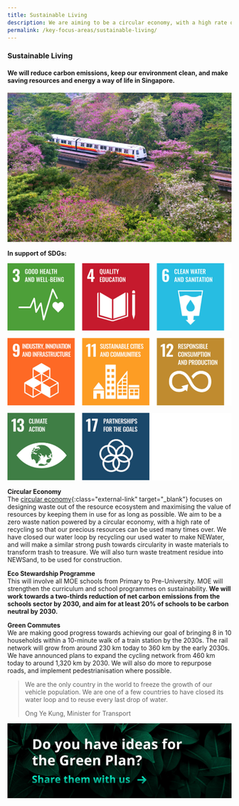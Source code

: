 ```yaml
---
title: Sustainable Living
description: We are aiming to be a circular economy, with a high rate of recycling and reuse. From recycling food to NEWSand, learn how the Singapore Green Plan 2030 will help us become a circular economy. 
permalink: /key-focus-areas/sustainable-living/
---
```


### Sustainable Living

#### We will reduce carbon emissions, keep our environment clean, and make saving resources and energy a way of life in Singapore. 

![Sustainable Living](/images/framework/framework_sustainableliving.jpg)

**In support of SDGs:**

![3 4 6](/images/framework/sustainableliving_01.jpg) 

![9 11 12](/images/framework/sustainableliving_02.jpg)

![13 17](/images/framework/sustainableliving_03.jpg) 

**Circular Economy**  
The [circular economy](https://www.towardszerowaste.gov.sg/zero-waste-masterplan/chapter2/circular-economy/#:~:text=Unlike%20the%20linear%20economy%2C%20the,for%20as%20long%20as%20possible.&text=Adopting%20a%20circular%20economy%20approach,Resiliences%E2%80%9D%20to%20sustain%20Singapore's%20future.){:class="external-link" target="_blank"} focuses on designing waste out of the resource ecosystem and maximising the value of resources by keeping them in use for as long as possible. We aim to be a zero waste nation powered by a circular economy, with a high rate of recycling so that our precious resources can be used many times over. We have closed our water loop by recycling our used water to make NEWater, and will make a similar strong push towards circularity in waste materials to transform trash to treasure. We will also turn waste treatment residue into NEWSand, to be used for construction.

**Eco Stewardship Programme**  
This will involve all MOE schools from Primary to Pre-University. MOE will strengthen the curriculum and school programmes on sustainability. **We will work towards a two-thirds reduction of net carbon emissions from the schools sector by 2030, and aim for at least 20% of schools to be carbon neutral by 2030.** 

**Green Commutes**  
We are making good progress towards achieving our goal of bringing 8 in 10 households within a 10-minute walk of a train station by the 2030s. The rail network will grow from around 230 km today to 360 km by the early 2030s. We have announced plans to expand the cycling network from 460 km today to around 1,320 km by 2030. We will also do more to repurpose roads, and implement pedestrianisation where possible.  

<!-- #### Initiatives For Schools And Students

**[The Environment Fund for Schools](https://www.cgs.gov.sg/docs/default-source/Resources/efs-web-page-contenta34c09d515f061ce946dff0000c37214.pdf){:class="external-link" target="_blank"} (EFS)**  
The EFS encourages MOE schools to champion environmental ownership and a pro-environment mind-set amongst students and the community by leading and organising environmental initiatives. 

**[School Green Awards](https://sec.org.sg/our-programmes/environmental-awards/){:class="external-link" target="_blank"} (SGA)**
The SGA serves as a platform for students to develop and showcase their environmental efforts, through customised activities which will help them gain a better understanding of the environment. -->

<blockquote>
  <p>We are the only country in the world to freeze the growth of our vehicle population. We are one of a few countries to have closed its water loop and to reuse every last drop of water.</p>
  <span class="author">Ong Ye Kung, Minister for Transport</span>
</blockquote>

[![Ideas](/images/framework/framework_ideas.jpg)](https://form.gov.sg/6013d365bedd790011bb9c86)